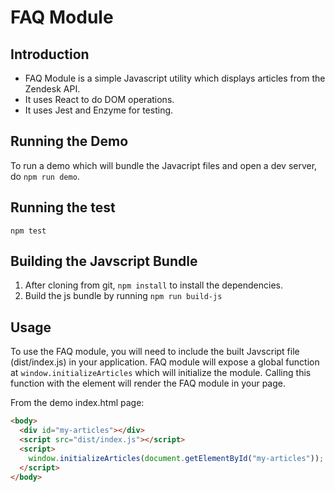 # FAQ Module

## Introduction

- FAQ Module is a simple Javascript utility which displays articles from the Zendesk API.
- It uses React to do DOM operations.
- It uses Jest and Enzyme for testing.

## Running the Demo

To run a demo which will bundle the Javacript files and open a dev server, do `npm run demo`.

## Running the test

```
npm test
```

## Building the Javscript Bundle

1. After cloning from git, `npm install` to install the dependencies.
2. Build the js bundle by running `npm run build-js`

## Usage

To use the FAQ module, you will need to include the built Javscript file (dist/index.js) in your application. FAQ module will expose a global function at `window.initializeArticles` which will initialize the module. Calling this function with the element will render the FAQ module in your page.

From the demo index.html page:

```html
<body>
  <div id="my-articles"></div>
  <script src="dist/index.js"></script>
  <script>
    window.initializeArticles(document.getElementById("my-articles"));
  </script>
</body>
```

